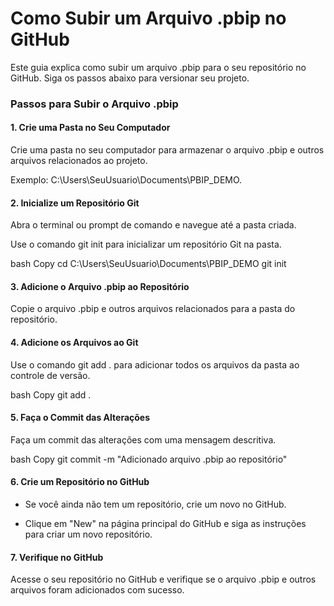# Como Subir um Arquivo .pbip no GitHub
Este guia explica como subir um arquivo .pbip para o seu repositório no GitHub. Siga os passos abaixo para versionar seu projeto.

### Passos para Subir o Arquivo .pbip
#### 1. Crie uma Pasta no Seu Computador
Crie uma pasta no seu computador para armazenar o arquivo .pbip e outros arquivos relacionados ao projeto.

Exemplo: C:\Users\SeuUsuario\Documents\PBIP_DEMO.

#### 2. Inicialize um Repositório Git
Abra o terminal ou prompt de comando e navegue até a pasta criada.

Use o comando git init para inicializar um repositório Git na pasta.

bash
Copy
cd C:\Users\SeuUsuario\Documents\PBIP_DEMO
git init
#### 3. Adicione o Arquivo .pbip ao Repositório
Copie o arquivo .pbip e outros arquivos relacionados para a pasta do repositório.

#### 4. Adicione os Arquivos ao Git
Use o comando git add . para adicionar todos os arquivos da pasta ao controle de versão.

bash
Copy
git add .
#### 5. Faça o Commit das Alterações
Faça um commit das alterações com uma mensagem descritiva.

bash
Copy
git commit -m "Adicionado arquivo .pbip ao repositório"
#### 6. Crie um Repositório no GitHub
- Se você ainda não tem um repositório, crie um novo no GitHub.

- Clique em "New" na página principal do GitHub e siga as instruções para criar um novo repositório.

#### 7. Verifique no GitHub
Acesse o seu repositório no GitHub e verifique se o arquivo .pbip e outros arquivos foram adicionados com sucesso.


